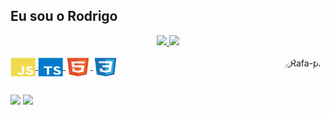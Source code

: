 ## Eu sou o Rodrigo
<div align="center">
  <a href="https://github.com/rdrsantos">
  <img height="180em" src="https://github-readme-stats.vercel.app/api?username=rdrsantos&show_icons=true&theme=dracula&include_all_commits=true&count_private=true"/>
  <img height="180em" src="https://github-readme-stats.vercel.app/api/top-langs/?username=rdrsantos&layout=compact&langs_count=7&theme=dracula"/>
</div>
<div style="display: inline_block"><br>
  <img align="center" alt="Rafa-Js" height="30" width="40" src="https://raw.githubusercontent.com/devicons/devicon/master/icons/javascript/javascript-plain.svg">
  <img align="center" alt="Rafa-Ts" height="30" width="40" src="https://raw.githubusercontent.com/devicons/devicon/master/icons/typescript/typescript-plain.svg">
  <img align="center" alt="Rafa-HTML" height="30" width="40" src="https://raw.githubusercontent.com/devicons/devicon/master/icons/html5/html5-original.svg">
  <img align="center" alt="Rafa-CSS" height="30" width="40" src="https://raw.githubusercontent.com/devicons/devicon/master/icons/css3/css3-original.svg">
  <img align="right" alt="Rafa-pic" height="150" style="border-radius:50px;" src="https://instagram.fcrq1-1.fna.fbcdn.net/v/t51.2885-19/s320x320/241975985_546735016548074_5803680397730988246_n.jpg?_nc_ht=instagram.fcrq1-1.fna.fbcdn.net&_nc_ohc=Gu7hmRTbijUAX8OlqKd&edm=ABfd0MgBAAAA&ccb=7-4&oh=2817664a0b00cd42cd4d9d816d12d852&oe=6184A4FD&_nc_sid=7bff83">
</div>
  
  ##
 
<div> 
  <a href="https://instagram.com/rdr_santos" target="_blank"><img src="https://img.shields.io/badge/-Instagram-%23E4405F?style=for-the-badge&logo=instagram&logoColor=white" target="_blank"></a>
  <a href="https://www.linkedin.com/in/rdrsantos" target="_blank"><img src="https://img.shields.io/badge/-LinkedIn-%230077B5?style=for-the-badge&logo=linkedin&logoColor=white" target="_blank"></a> 
</div>
